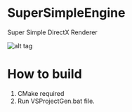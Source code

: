 # SuperSimpleEngine
Super Simple DirectX Renderer 

![alt tag](https://github.com/ssogal00/SuperSimpleEngine/blob/master/ScreenShot/screenshot.png)

# How to build
1. CMake required
2. Run VSProjectGen.bat file.

